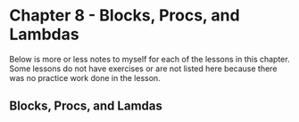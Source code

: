 # Chapter 8 - Blocks, Procs, and Lambdas
Below is more or less notes to myself for each of the lessons in this chapter.  Some lessons do not have exercises or are not listed here because there was no practice work done in the lesson.
## Blocks, Procs, and Lamdas
